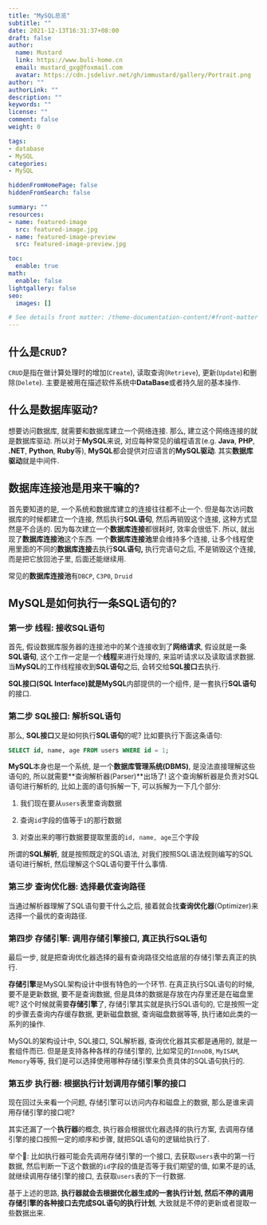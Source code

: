 ```yaml
---
title: "MySQL总览"
subtitle: ""
date: 2021-12-13T16:31:37+08:00
draft: false
author:
  name: Mustard	
  link: https://www.buli-home.cn
  email: mustard_gxg@foxmail.com
  avatar: https://cdn.jsdelivr.net/gh/immustard/gallery/Portrait.png
author: ""
authorLink: ""
description: ""
keywords: ""
license: ""
comment: false
weight: 0

tags:
- database
- MySQL
categories:
- MySQL

hiddenFromHomePage: false
hiddenFromSearch: false

summary: ""
resources:
- name: featured-image
  src: featured-image.jpg
- name: featured-image-preview
  src: featured-image-preview.jpg

toc:
  enable: true
math:
  enable: false
lightgallery: false
seo:
  images: []

# See details front matter: /theme-documentation-content/#front-matter
---
```


<!--more-->



## 什么是`CRUD`?

`CRUD`是指在做计算处理时的增加(`Create`), 读取查询(`Retrieve`), 更新(`Update`)和删除(`Delete`). 主要是被用在描述软件系统中**DataBase**或者持久层的基本操作. 



## 什么是数据库驱动?

想要访问数据库, 就需要和数据库建立一个网络连接. 那么, 建立这个网络连接的就是数据库驱动. 所以对于**MySQL**来说, 对应每种常见的编程语言(e.g. **Java**, **PHP**, **.NET**, **Python**, **Ruby**等), **MySQL**都会提供对应语言的**MySQL驱动**. 其实**数据库驱动**就是中间件. 



## 数据库连接池是用来干嘛的? 

首先要知道的是, 一个系统和数据库建立的连接往往都不止一个. 但是每次访问数据库的时候都建立一个连接, 然后执行**SQL语句**, 然后再销毁这个连接, 这种方式显然是不合适的. 因为每次建立一个**数据库连接**都很耗时, 效率会很低下. 所以, 就出现了**数据库连接池**这个东西. 一个**数据库连接池**里会维持多个连接, 让多个线程使用里面的不同的**数据库连接**去执行**SQL语句,** 执行完语句之后, 不是销毁这个连接, 而是把它放回池子里, 后面还能继续用. 



常见的**数据库连接池**有`DBCP`, `C3P0`, `Druid`



## MySQL是如何执行一条SQL语句的?



### 第一步 线程: 接收SQL语句

首先, 假设数据库服务器的连接池中的某个连接收到了**网络请求**, 假设就是一条**SQL语句**, 这个工作一定是一个**线程**来进行处理的, 来监听请求以及读取请求数据. 当**MySQL**的工作线程接收到**SQL语句**之后, 会转交给**SQL接口**去执行. 

**SQL接口(SQL Interface)**就是**MySQL**内部提供的一个组件, 是一套执行**SQL语句**的接口. 



### 第二步 SQL接口: 解析SQL语句

那么, **SQL接口**又是如何执行**SQL语句**的呢? 比如要执行下面这条语句: 

```sql
SELECT id, name, age FROM users WHERE id = 1;
```

**MySQL**本身也是一个系统, 是一个**数据库管理系统(DBMS)**, 是没法直接理解这些语句的, 所以就需要**查询解析器(Parser)**出场了! 这个查询解析器是负责对SQL语句进行解析的, 比如上面的语句拆解一下, 可以拆解为一下几个部分: 

1. 我们现在要从`users`表里查询数据
2. 查询`id`字段的值等于`1`的那行数据

1. 对查出来的哪行数据要提取里面的`id, name, age`三个字段

所谓的**SQL解析**, 就是按照既定的SQL语法, 对我们按照SQL语法规则编写的SQL语句进行解析, 然后理解这个SQL语句要干什么事情. 



### 第三步 查询优化器: 选择最优查询路径

当通过解析器理解了SQL语句要干什么之后, 接着就会找**查询优化器**(Optimizer)来选择一个最优的查询路径. 



### 第四步 存储引擎: 调用存储引擎接口, 真正执行SQL语句

最后一步, 就是把查询优化器选择的最有查询路径交给底层的存储引擎去真正的执行. 



**存储引擎**是MySQL架构设计中很有特色的一个环节. 在真正执行SQL语句的时候, 要不是更新数据, 要不是查询数据, 但是具体的数据是存放在内存里还是在磁盘里呢? 这个时候就需要**存储引擎**了, 存储引擎其实就是执行SQL语句的, 它是按照一定的步骤去查询内存缓存数据, 更新磁盘数据, 查询磁盘数据等等, 执行诸如此类的一系列的操作. 



MySQL的架构设计中, SQL接口, SQL解析器, 查询优化器其实都是通用的, 就是一套组件而已. 但是是支持各种各样的存储引擎的, 比如常见的`InnoDB`, `MyISAM`, `Memory`等等, 我们是可以选择使用哪种存储引擎来负责具体的SQL语句执行的. 



### 第五步 执行器: 根据执行计划调用存储引擎的接口

现在回过头来看一个问题, 存储引擎可以访问内存和磁盘上的数据, 那么是谁来调用存储引擎的接口呢? 



其实还漏了一个**执行器**的概念, 执行器会根据优化器选择的执行方案, 去调用存储引擎的接口按照一定的顺序和步骤, 就把SQL语句的逻辑给执行了. 



举个🌰: 比如执行器可能会先调用存储引擎的一个接口, 去获取`users`表中的第一行数据, 然后判断一下这个数据的`id`字段的值是否等于我们期望的值, 如果不是的话, 就继续调用存储引擎的接口, 去获取`users`表的下一行数据. 



基于上述的思路, **执行器就会去根据优化器生成的一套执行计划, 然后不停的调用存储引擎的各种接口去完成SQL语句的执行计划**, 大致就是不停的更新或者提取一些数据出来. 

